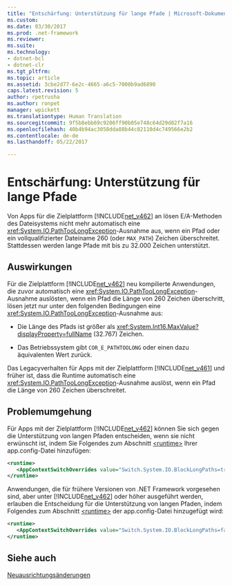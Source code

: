 ```yaml
---
title: "Entschärfung: Unterstützung für lange Pfade | Microsoft-Dokumentation"
ms.custom: 
ms.date: 03/30/2017
ms.prod: .net-framework
ms.reviewer: 
ms.suite: 
ms.technology:
- dotnet-bcl
- dotnet-clr
ms.tgt_pltfrm: 
ms.topic: article
ms.assetid: 3cbe2d77-6e2c-4665-a6c5-7000b9ad6890
caps.latest.revision: 5
author: rpetrusha
ms.author: ronpet
manager: wpickett
ms.translationtype: Human Translation
ms.sourcegitcommit: 9f5b8ebb69c9206ff90b05e748c64d29d82f7a16
ms.openlocfilehash: 40b4b94ac3058dda88b44c82110d4c749566e2b2
ms.contentlocale: de-de
ms.lasthandoff: 05/22/2017

---
```

# <a name="mitigation-long-path-support"></a>Entschärfung: Unterstützung für lange Pfade
Von Apps für die Zielplattform [!INCLUDE[net_v462](../../../includes/net-v462-md.md)] an lösen E/A-Methoden des Dateisystems nicht mehr automatisch eine <xref:System.IO.PathTooLongException>-Ausnahme aus, wenn ein Pfad oder ein vollqualifizierter Dateiname 260 (oder `MAX_PATH`) Zeichen überschreitet. Stattdessen werden lange Pfade mit bis zu 32.000 Zeichen unterstützt.  
  
## <a name="impact"></a>Auswirkungen  
 Für die Zielplattform [!INCLUDE[net_v462](../../../includes/net-v462-md.md)] neu kompilierte Anwendungen, die zuvor automatisch eine <xref:System.IO.PathTooLongException>-Ausnahme auslösten, wenn ein Pfad die Länge von 260 Zeichen überschritt, lösen jetzt nur unter den folgenden Bedingungen eine <xref:System.IO.PathTooLongException>-Ausnahme aus:  
  
-   Die Länge des Pfads ist größer als <xref:System.Int16.MaxValue?displayProperty=fullName> (32.767) Zeichen.  
  
-   Das Betriebssystem gibt `COR_E_PATHTOOLONG` oder einen dazu äquivalenten Wert zurück.  
  
 Das Legacyverhalten für Apps mit der Zielplattform [!INCLUDE[net_v461](../../../includes/net-v461-md.md)] und früher ist, dass die Runtime automatisch eine <xref:System.IO.PathTooLongException>-Ausnahme auslöst, wenn ein Pfad die Länge von 260 Zeichen überschreitet.  
  
## <a name="mitigation"></a>Problemumgehung  
 Für Apps mit der Zielplattform [!INCLUDE[net_v462](../../../includes/net-v462-md.md)] können Sie sich gegen die Unterstützung von langen Pfaden entscheiden, wenn sie nicht erwünscht ist, indem Sie Folgendes zum Abschnitt [\<runtime>](../../../docs/framework/configure-apps/file-schema/runtime/runtime-element.md) Ihrer app.config-Datei hinzufügen:  
  
```xml  
<runtime>   
   <AppContextSwitchOverrides value="Switch.System.IO.BlockLongPaths=true" />   
</runtime>  
```  
  
 Anwendungen, die für frühere Versionen von .NET Framework vorgesehen sind, aber unter [!INCLUDE[net_v462](../../../includes/net-v462-md.md)] oder höher ausgeführt werden, erlauben die Entscheidung für die Unterstützung von langen Pfaden, indem Folgendes zum Abschnitt [\<runtime>](../../../docs/framework/configure-apps/file-schema/runtime/runtime-element.md) der app.config-Datei hinzugefügt wird:  
  
```xml  
<runtime>   
   <AppContextSwitchOverrides value="Switch.System.IO.BlockLongPaths=false" />   
</runtime>  
```  
  
## <a name="see-also"></a>Siehe auch  
 [Neuausrichtungsänderungen](../../../docs/framework/migration-guide/retargeting-changes-in-the-net-framework-4-6-2.md)

